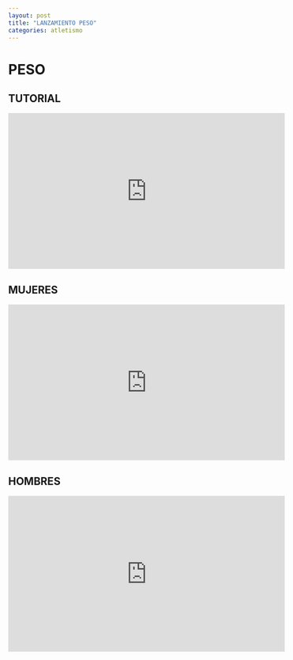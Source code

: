 ```yaml
---
layout: post
title: "LANZAMIENTO PESO"
categories: atletismo
---
```


# PESO

## TUTORIAL

<iframe width="560" height="315" src="https://www.youtube.com/embed/zHdEYhivsTQ" frameborder="0" allow="accelerometer; autoplay; encrypted-media; gyroscope; picture-in-picture" allowfullscreen></iframe>

## MUJERES

<iframe width="560" height="315" src="https://www.youtube.com/embed/seBLm0_pMWA" frameborder="0" allow="accelerometer; autoplay; encrypted-media; gyroscope; picture-in-picture" allowfullscreen></iframe>

## HOMBRES

<iframe width="560" height="315" src="https://www.youtube.com/embed/SEFOEWCsq6Q" frameborder="0" allow="accelerometer; autoplay; encrypted-media; gyroscope; picture-in-picture" allowfullscreen></iframe>

